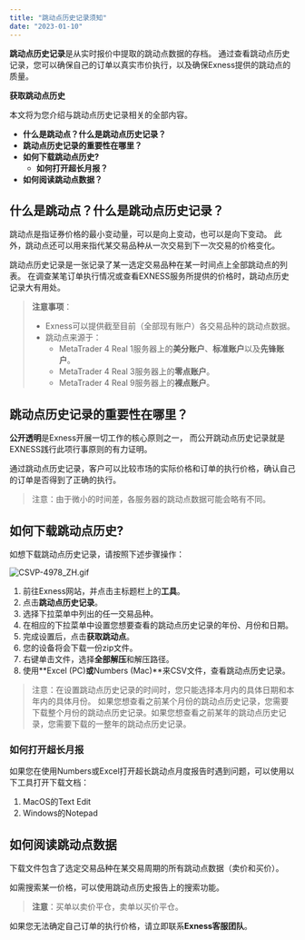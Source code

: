 ```yaml
---
title: "跳动点历史记录须知"
date: "2023-01-10"
---
```


**跳动点历史记录**是从实时报价中提取的跳动点数据的存档。 通过查看跳动点历史记录，您可以确保自己的订单以真实市价执行，以及确保Exness提供的跳动点的质量。

**获取跳动点历史**

本文将为您介绍与跳动点历史记录相关的全部内容。

- **什么是跳动点？什么是跳动点历史记录？**
- **跳动点历史记录的重要性在哪里？**
- **如何下载跳动点历史?**
    - **如何打开超长月报？**
- **如何阅读跳动点数据？**

## 什么是跳动点？什么是跳动点历史记录？

跳动点是指证券价格的最小变动量，可以是向上变动，也可以是向下变动。 此外，跳动点还可以用来指代某交易品种从一次交易到下一次交易的价格变化。

跳动点历史记录是一张记录了某一选定交易品种在某一时间点上全部跳动点的列表。 在调查某笔订单执行情况或查看EXNESS服务所提供的价格时，跳动点历史记录大有用处。

> **注意事项**：
> - Exness可以提供截至目前（全部现有账户）各交易品种的跳动点数据。
> - 跳动点来源于：
>     - MetaTrader 4 Real 1服务器上的**美分账户**、**标准账户**以及**先锋账户**。
>     - MetaTrader 4 Real 3服务器上的**零点账户**。
>     - MetaTrader 4 Real 9服务器上的**裸点账户**。

## 跳动点历史记录的重要性在哪里？

**公开透明**是Exness开展一切工作的核心原则之一， 而公开跳动点历史记录就是EXNESS践行此项行事原则的有力证明。

通过跳动点历史记录，客户可以比较市场的实际价格和订单的执行价格，确认自己的订单是否得到了正确的执行。

> 注意：由于微小的时间差，各服务器的跳动点数据可能会略有不同。

## 如何下载跳动点历史?

如想下载跳动点历史记录，请按照下述步骤操作：

![CSVP-4978_ZH.gif](https://get.exness.help/hc/article_attachments/7224288673692)

1. 前往Exness网站，并点击主标题栏上的**工具**。
2. 点击**跳动点历史记录**。
3. 选择下拉菜单中列出的任一交易品种。
4. 在相应的下拉菜单中设置您想要查看的跳动点历史记录的年份、月份和日期。
5. 完成设置后，点击**获取跳动点**。
6. 您的设备将会下载一份zip文件。
7. 右键单击文件，选择**全部解压**和解压路径。
8. 使用**Excel (PC)**或**Numbers (Mac)**来CSV文件，查看跳动点历史记录。

> 注意：在设置跳动点历史记录的时间时，您只能选择本月内的具体日期和本年内的具体月份。 如果您想查看之前某个月份的跳动点历史记录，您需要下载整个月份的跳动点历史记录。如果您想查看之前某年的跳动点历史记录，您需要下载的一整年的跳动点历史记录。

### 如何打开超长月报

如果您在使用Numbers或Excel打开超长跳动点月度报告时遇到问题，可以使用以下工具打开下载文档：

1. MacOS的Text Edit
2. Windows的Notepad

## 如何阅读跳动点数据

下载文件包含了选定交易品种在某交易周期的所有跳动点数据（卖价和买价）。

如需搜索某一价格，可以使用跳动点历史报告上的搜索功能。

> **注意**：买单以卖价平仓，卖单以买价平仓。

如果您无法确定自己订单的执行价格，请立即联系**Exness客服团队**。
